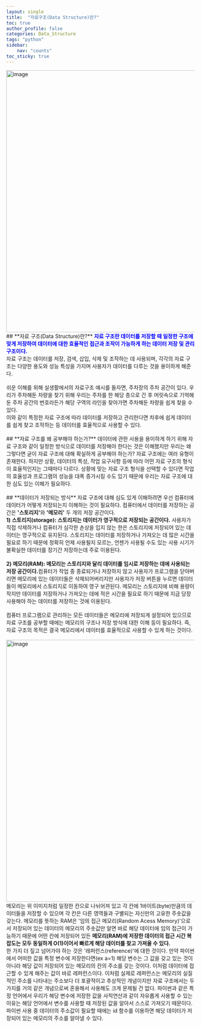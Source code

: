 ```yaml
---
layout: single
title:  "자료구조(Data Structure)란?"
toc: true
author_profile: false
categories: Data_Structure
tags: "python"
sidebar:
    nav: "counts"
toc_sticky: true
---
```


<head>
  <style>
    table.dataframe {
      white-space: normal;
      width: 100%;
      height: 240px;
      display: block;
      overflow: auto;
      font-family: Arial, sans-serif;
      font-size: 0.9rem;
      line-height: 20px;
      text-align: center;
      border: 0px !important;
    }

    table.dataframe th {
      text-align: center;
      font-weight: bold;
      padding: 8px;
    }

    table.dataframe td {
      text-align: center;
      padding: 8px;
    }

    table.dataframe tr:hover {
      background: #b8d1f3; 
    }

    .output_prompt {
      overflow: auto;
      font-size: 0.9rem;
      line-height: 1.45;
      border-radius: 0.3rem;
      -webkit-overflow-scrolling: touch;
      padding: 0.8rem;
      margin-top: 0;
      margin-bottom: 15px;
      font: 1rem Consolas, "Liberation Mono", Menlo, Courier, monospace;
      color: $code-text-color;
      border: solid 1px $border-color;
      border-radius: 0.3rem;
      word-break: normal;
      white-space: pre;
    }

  .dataframe tbody tr th:only-of-type {
      vertical-align: middle;
  }

  .dataframe tbody tr th {
      vertical-align: top;
  }

  .dataframe thead th {
      text-align: center !important;
      padding: 8px;
  }

  .page__content p {
      margin: 0 0 0px !important;
  }

  .page__content p > strong {
    font-size: 0.8rem !important;
  }

  </style>
  <meta name="robots" content="noindex, nofollow" />
</head>
<img width="700" alt="image" src="https://github.com/gyun97/Baekjoon_Solution/assets/143414166/93ac979d-34eb-4aa5-b5be-f457b348b862
">
## **자료 구조(Data Structure)란?**
<span style = "color:blue; font-weight:bold;">
자료 구조란 데이터를 저장할 때 일정한 구조에 맞게 저장하여 데이터에 대한 효율적인 접근과 조작이 가능하게 하는 데이터 저장 및 관리 구조이다.</span><br>
자료 구조는 데이터를 저장, 검색, 삽입, 삭제 및 조작하는 데 사용되며, 각각의 자료 구조는 다양한 용도와 성능 특성을 가지며 사용자가 데이터를 다루는 것을 용이하게 해준다.
<br>
<br>
쉬운 이해를 위해 실생활에서의 자료구조 예시를 들자면, 주차장의 주차 공간이 있다. 우리가 주차해둔 차량을 찾기 위해 우리는 주차를 한 해당 층으로 간 후 머릿속으로 기억해둔 주차 공간의 번호라든가 해당 구역의 라인을 찾아가면 주차해둔 차량을 쉽게 찾을 수 있다.<br>
이와 같이 특정한 자료 구조에 따라 데이터를 저장하고 관리한다면 차후에 쉽게 데이터를 쉽게 찾고 조작하는 등 데이터를 효율적으로 사용할 수 있다.   
<br>
<br>
## **자료 구조를 왜 공부해야 하는가?**
데이터에 관한 사용을 용이하게 하기 위해 자료 구조와 같이 일정한 방식으로 데이터를 저장해야 한다는 것은 이해했지만 우리는 왜 그렇다면 굳이 자료 구조에 대해 확실하게 공부해야 하는가? 자료 구조에는 여러 유형이 존재한다. 하지만 상황, 데이터의 특성, 작업 요구사항 등에 따라 어떤 자료 구조의 형식이 효율적인지는 그때마다 다르다. 상황에 맞는 자료 구조 형식을 선택할 수 있다면 작업의 효율성과 프로그램의 성능을 대폭 증가시킬 수도 있기 때문에 우리는 자료 구조에 대한 심도 있는 이해가 필요하다.
<br>
<br>
## **데이터가 저장되는 방식**
자료 구조에 대해 심도 있게 이해하려면 우선 컴퓨터에 데이터가 어떻게 저장되는지 이해하는 것이 필요하다. 컴퓨터에서 데이터를 저장하는 공간은 <span style = "font-weight:bold;">'스토리지'</span>와 <span style = "font-weight:bold;">'메모리'</span> 두 개의 저장 공간이다.
<br><span style = "font-weight:bold;">
1) 스토리지(storage): 스토리지는 데이터가 영구적으로 저장되는 공간이다.</span> 사용자가 직접 삭제하거나 컴퓨터가 심각한 손상을 입지 않는 한은 스토리지에 저장되어 있는 데이터는 영구적으로 유지된다. 스토리지는 데이터를 저장하거나 가져오는 데 많은 시간을 필요로 하기 때문에 정확히 언제 사용될지 모르는, 언젠가 사용될 수도 있는 사용 시기가 불확실한 데이터를 장기간 저장하는데 주로 이용된다.<br>
<br>
<span style = "font-weight:bold;">
2) 메모리(RAM): 메모리는 스토리지와 달리 데이터를 임시로 저장하는 데에 사용되는 저장 공간이다.</span>컴퓨터가 작업 중 종료되거나 저장하지 않고 사용자가 프로그램을 닫아버리면 메모리에 있는 데이터들은 삭제되어버리지만 사용자가 저장 버튼을 누르면 데이터들이 메모리에서 스토리지로 이동하여 영구 보관된다. 메모리는 스토리지에 비해 용량이 작지만 데이터를 저장하거나 가져오는 데에 적은 시간을 필요로 하기 때문에 지금 당장 사용해야 하는 데이터를 저장하는 것에 이용된다.<br>
<br>
컴퓨터 프로그램으로 관리하는 모든 데이터들은 메모리에 저장되게 설정되어 있으므로 자료 구조를 공부할 때에는 메모리의 구조나 저장 방식에 대한 이해 등이 필요하다. 즉, 자료 구조의 목적은 결국 메모리에서 데이터를 효율적으로 사용할 수 있게 하는 것이다.<br>
<br>
<img width="700" alt="image" src="https://github.com/gyun97/Baekjoon_Solution/assets/143414166/4fef1bfc-2fe3-4cc1-93d8-0e51c856dab9">
<br>
메모리는 위 이미지처럼 일정한 칸으로 나뉘어져 있고 각 칸에 1바이트(byte)만큼의 데이터들을 저장할 수 있으며 각 칸은 다른 영역들과 구별되는 자신만의 고유한 주솟값을 갖는다. 메모리를 뜻하는 RAM은 '임의 접근 메모리(Random Acess Memory)'으로서 저장되어 있는 데이터의 메모리의 주솟값만 알면 바로 해당 데이터에 임의 접근이 가능하기 때문에 어떤 칸에 저장되어 있든 <span style = "font-weight:bold;">
메모리(RAM)에 저장한 데이터의 접근 시간 복잡도는 모두 동일하게 O(1)이어서 빠르게 해당 데이터를 찾고 가져올 수 있다.</span><br>
한 가지 더 짚고 넘어가야 하는 것은 '레퍼런스(reference)'에 대한 것이다. 만약 파이썬에서 어떠한 값을 특정 변수에 저장한다면(ex a=1) 해당 변수는 그 값을 갖고 있는 것이 아니라 해당 값이 저장되어 있는 메모리의 칸의 주소를 갖는 것이다. 이처럼 데이터에 접근할 수 있게 해주는 값이 바로 레퍼런스이다. 이처럼 실제로 레퍼런스는 메모리의 실질적인 주소를 나타내는 주소보다 더 포괄적이고 추상적인 개념이지만 자료 구조에서는 두 가지를 거의 같은 개념으로써 혼용해서 사용해도 크게 문제될 건 없다. 파이썬과 같은 특정 언어에서 우리가 해당 변수에 저장한 값을 사칙연산과 같이 자유롭게 사용할 수 있는 이유는 해당 언어에서 변수를 사용할 때 저장된 값을 알아서 스스로 가져오기 때문이다. 파이썬 사용 중 데이터의 주소값이 필요할 때에는 id 함수를 이용하면 해당 데이터가 저장되어 있는 메모리의 주소를 알아낼 수 있다.     


